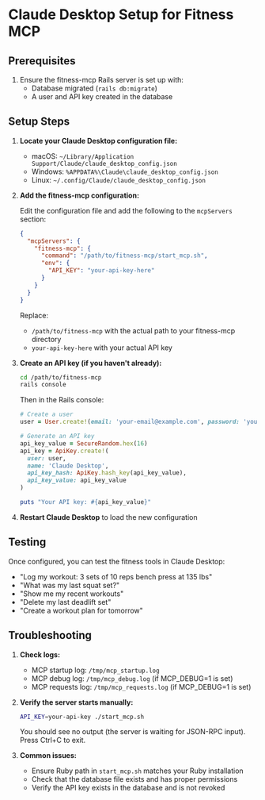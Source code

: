 # Claude Desktop Setup for Fitness MCP

## Prerequisites

1. Ensure the fitness-mcp Rails server is set up with:
   - Database migrated (`rails db:migrate`)
   - A user and API key created in the database

## Setup Steps

1. **Locate your Claude Desktop configuration file:**
   - macOS: `~/Library/Application Support/Claude/claude_desktop_config.json`
   - Windows: `%APPDATA%\Claude\claude_desktop_config.json`
   - Linux: `~/.config/Claude/claude_desktop_config.json`

2. **Add the fitness-mcp configuration:**
   
   Edit the configuration file and add the following to the `mcpServers` section:

   ```json
   {
     "mcpServers": {
       "fitness-mcp": {
         "command": "/path/to/fitness-mcp/start_mcp.sh",
         "env": {
           "API_KEY": "your-api-key-here"
         }
       }
     }
   }
   ```

   Replace:
   - `/path/to/fitness-mcp` with the actual path to your fitness-mcp directory
   - `your-api-key-here` with your actual API key

3. **Create an API key (if you haven't already):**

   ```bash
   cd /path/to/fitness-mcp
   rails console
   ```

   Then in the Rails console:
   ```ruby
   # Create a user
   user = User.create!(email: 'your-email@example.com', password: 'your-password')
   
   # Generate an API key
   api_key_value = SecureRandom.hex(16)
   api_key = ApiKey.create!(
     user: user,
     name: 'Claude Desktop',
     api_key_hash: ApiKey.hash_key(api_key_value),
     api_key_value: api_key_value
   )
   
   puts "Your API key: #{api_key_value}"
   ```

4. **Restart Claude Desktop** to load the new configuration

## Testing

Once configured, you can test the fitness tools in Claude Desktop:

- "Log my workout: 3 sets of 10 reps bench press at 135 lbs"
- "What was my last squat set?"
- "Show me my recent workouts"
- "Delete my last deadlift set"
- "Create a workout plan for tomorrow"

## Troubleshooting

1. **Check logs:**
   - MCP startup log: `/tmp/mcp_startup.log`
   - MCP debug log: `/tmp/mcp_debug.log` (if MCP_DEBUG=1 is set)
   - MCP requests log: `/tmp/mcp_requests.log` (if MCP_DEBUG=1 is set)

2. **Verify the server starts manually:**
   ```bash
   API_KEY=your-api-key ./start_mcp.sh
   ```
   
   You should see no output (the server is waiting for JSON-RPC input).
   Press Ctrl+C to exit.

3. **Common issues:**
   - Ensure Ruby path in `start_mcp.sh` matches your Ruby installation
   - Check that the database file exists and has proper permissions
   - Verify the API key exists in the database and is not revoked